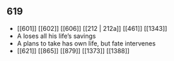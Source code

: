 ## 619
- [[601]] [[602]] [[606]] [[212 | 212a]] [[461]] [[1343]] 
- A loses all his life’s savings
- A plans to take has own life, but fate intervenes
- [[621]] [[865]] [[879]] [[1373]] [[1388]] 

